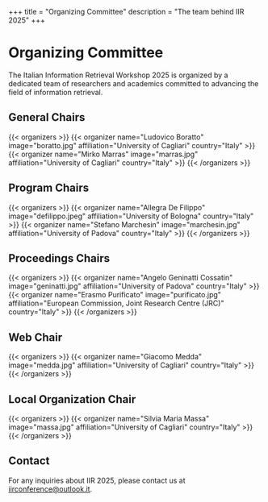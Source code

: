 +++
title = "Organizing Committee"
description = "The team behind IIR 2025"
+++

# Organizing Committee

The Italian Information Retrieval Workshop 2025 is organized by a dedicated team of researchers and academics committed to advancing the field of information retrieval.

## General Chairs

{{< organizers >}}
{{< organizer name="Ludovico Boratto" image="boratto.jpg" affiliation="University of Cagliari" country="Italy" >}}
{{< organizer name="Mirko Marras" image="marras.jpg" affiliation="University of Cagliari" country="Italy" >}}
{{< /organizers >}}

## Program Chairs

{{< organizers >}}
{{< organizer name="Allegra De Filippo" image="defilippo.jpeg" affiliation="University of Bologna" country="Italy" >}}
{{< organizer name="Stefano Marchesin" image="marchesin.jpg" affiliation="University of Padova" country="Italy" >}}
{{< /organizers >}}

## Proceedings Chairs

{{< organizers >}}
{{< organizer name="Angelo Geninatti Cossatin" image="geninatti.jpg" affiliation="University of Padova" country="Italy" >}}
{{< organizer name="Erasmo Purificato" image="purificato.jpg" affiliation="European Commission, Joint Research Centre (JRC)" country="Italy" >}}
{{< /organizers >}}

## Web Chair

{{< organizers >}}
{{< organizer name="Giacomo Medda" image="medda.jpg" affiliation="University of Cagliari" country="Italy" >}}
{{< /organizers >}}

## Local Organization Chair

{{< organizers >}}
{{< organizer name="Silvia Maria Massa" image="massa.jpg" affiliation="University of Cagliari" country="Italy" >}}
{{< /organizers >}}

<!-- ## Program Committee

To be announced. -->

## Contact

For any inquiries about IIR 2025, please contact us at [iirconference@outlook.it](mailto:iirconference@outlook.it).